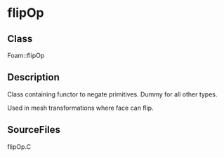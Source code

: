 # flipOp 
## Class
Foam::flipOp

## Description
Class containing functor to negate primitives. Dummy for all other types.

Used in mesh transformations where face can flip.

## SourceFiles
flipOp.C

